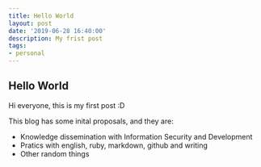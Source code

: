 ```yaml
---
title: Hello World
layout: post 
date: '2019-06-28 16:40:00'
description: My frist post
tags:
- personal
---
```


## Hello World

Hi everyone, this is my first post :D

This blog has some inital proposals, and they are:
* Knowledge dissemination with Information Security and Development
* Pratics with english, ruby, markdown, github and writing
* Other random things